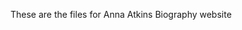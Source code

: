 These are the files for Anna Atkins Biography website
<!---
biositepage/biositepage is a ✨ special ✨ repository because its `README.md` (this file) appears on your GitHub profile.
You can click the Preview link to take a look at your changes.
--->
